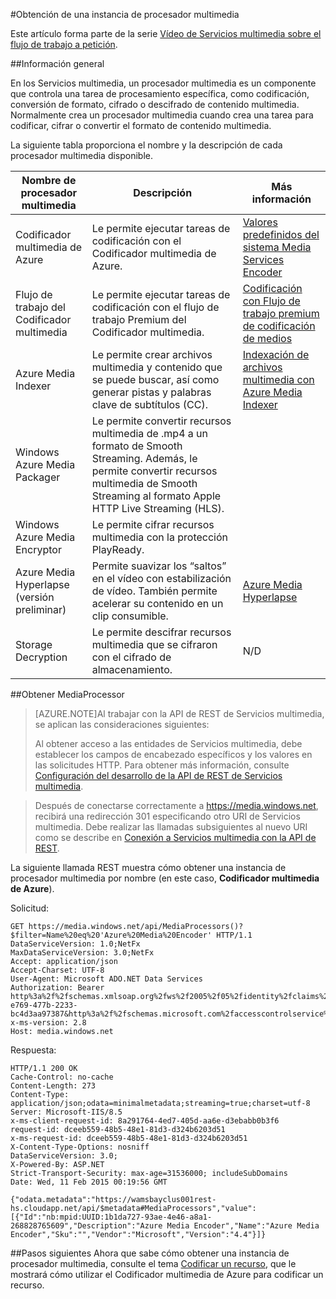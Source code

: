 <properties 
	pageTitle="Creación de un procesador de multimedia en Azure" 
	description="Aprenda a crear un componente de procesador de multimedia para codificar, cifrar, descifrar o convertir el formato de contenido multimedia para Servicios multimedia de Azure." 
	services="media-services" 
	documentationCenter="" 
	authors="Juliako" 
	manager="dwrede" 
	editor=""/>

<tags 
	ms.service="media-services" 
	ms.workload="media" 
	ms.tgt_pltfrm="na" 
	ms.devlang="na" 
	ms.topic="article" 
	ms.date="05/12/2015" 
	ms.author="juliako"/>


#Obtención de una instancia de procesador multimedia

Este artículo forma parte de la serie [Vídeo de Servicios multimedia sobre el flujo de trabajo a petición](media-services-video-on-demand-workflow.md).


##Información general

En los Servicios multimedia, un procesador multimedia es un componente que controla una tarea de procesamiento específica, como codificación, conversión de formato, cifrado o descifrado de contenido multimedia. Normalmente crea un procesador multimedia cuando crea una tarea para codificar, cifrar o convertir el formato de contenido multimedia.

La siguiente tabla proporciona el nombre y la descripción de cada procesador multimedia disponible.

Nombre de procesador multimedia|Descripción|Más información
---|---|---
Codificador multimedia de Azure|Le permite ejecutar tareas de codificación con el Codificador multimedia de Azure.|[Valores predefinidos del sistema Media Services Encoder](http://msdn.microsoft.com/library/jj129582.aspx)
Flujo de trabajo del Codificador multimedia|Le permite ejecutar tareas de codificación con el flujo de trabajo Premium del Codificador multimedia.|[Codificación con Flujo de trabajo premium de codificación de medios](media-services-encode-with-premium-workflow.md)
Azure Media Indexer| Le permite crear archivos multimedia y contenido que se puede buscar, así como generar pistas y palabras clave de subtítulos (CC).|[Indexación de archivos multimedia con Azure Media Indexer](media-services-index-content.md)
 Windows Azure Media Packager| Le permite convertir recursos multimedia de .mp4 a un formato de Smooth Streaming. Además, le permite convertir recursos multimedia de Smooth Streaming al formato Apple HTTP Live Streaming (HLS).|
 Windows Azure Media Encryptor|Le permite cifrar recursos multimedia con la protección PlayReady.|
 Azure Media Hyperlapse (versión preliminar)|Permite suavizar los “saltos” en el vídeo con estabilización de vídeo. También permite acelerar su contenido en un clip consumible.|		[Azure Media Hyperlapse](http://azure.microsoft.com/blog/?p=286281&preview=1&_ppp=61e1a0b3db)</a>
 Storage Decryption| Le permite descifrar recursos multimedia que se cifraron con el cifrado de almacenamiento.|N/D

##Obtener MediaProcessor

>[AZURE.NOTE]Al trabajar con la API de REST de Servicios multimedia, se aplican las consideraciones siguientes:
>
>Al obtener acceso a las entidades de Servicios multimedia, debe establecer los campos de encabezado específicos y los valores en las solicitudes HTTP. Para obtener más información, consulte [Configuración del desarrollo de la API de REST de Servicios multimedia](media-services-rest-how-to-use.md).

>Después de conectarse correctamente a https://media.windows.net, recibirá una redirección 301 especificando otro URI de Servicios multimedia. Debe realizar las llamadas subsiguientes al nuevo URI como se describe en [Conexión a Servicios multimedia con la API de REST](media-services-rest-connect_programmatically.md).



La siguiente llamada REST muestra cómo obtener una instancia de procesador multimedia por nombre (en este caso, **Codificador multimedia de Azure**).

	
Solicitud:

	GET https://media.windows.net/api/MediaProcessors()?$filter=Name%20eq%20'Azure%20Media%20Encoder' HTTP/1.1
	DataServiceVersion: 1.0;NetFx
	MaxDataServiceVersion: 3.0;NetFx
	Accept: application/json
	Accept-Charset: UTF-8
	User-Agent: Microsoft ADO.NET Data Services
	Authorization: Bearer http%3a%2f%2fschemas.xmlsoap.org%2fws%2f2005%2f05%2fidentity%2fclaims%2fnameidentifier=juliakoams1&urn%3aSubscriptionId=zbbef702-e769-477b-2233-bc4d3aa97387&http%3a%2f%2fschemas.microsoft.com%2faccesscontrolservice%2f2010%2f07%2fclaims%2fidentityprovider=https%3a%2f%2fwamsprodglobal001acs.accesscontrol.windows.net%2f&Audience=urn%3aWindowsAzureMediaServices&ExpiresOn=1423635565&Issuer=https%3a%2f%2fwamsprodglobal001acs.accesscontrol.windows.net%2f&HMACSHA256=6zwXEn7YJzVJbVCNpqDUjBLuE5iUwsdJbWvJNvpY3%2b8%3d
	x-ms-version: 2.8
	Host: media.windows.net
	
Respuesta:
	
	HTTP/1.1 200 OK
	Cache-Control: no-cache
	Content-Length: 273
	Content-Type: application/json;odata=minimalmetadata;streaming=true;charset=utf-8
	Server: Microsoft-IIS/8.5
	x-ms-client-request-id: 8a291764-4ed7-405d-aa6e-d3ebabb0b3f6
	request-id: dceeb559-48b5-48e1-81d3-d324b6203d51
	x-ms-request-id: dceeb559-48b5-48e1-81d3-d324b6203d51
	X-Content-Type-Options: nosniff
	DataServiceVersion: 3.0;
	X-Powered-By: ASP.NET
	Strict-Transport-Security: max-age=31536000; includeSubDomains
	Date: Wed, 11 Feb 2015 00:19:56 GMT
	
	{"odata.metadata":"https://wamsbayclus001rest-hs.cloudapp.net/api/$metadata#MediaProcessors","value":[{"Id":"nb:mpid:UUID:1b1da727-93ae-4e46-a8a1-268828765609","Description":"Azure Media Encoder","Name":"Azure Media Encoder","Sku":"","Vendor":"Microsoft","Version":"4.4"}]}


##Pasos siguientes
Ahora que sabe cómo obtener una instancia de procesador multimedia, consulte el tema [Codificar un recurso][], que le mostrará cómo utilizar el Codificador multimedia de Azure para codificar un recurso.

[Codificar un recurso]: media-services-rest-encode-asset.md
[Task Preset Strings for the Azure Media Encoder]: http://msdn.microsoft.com/library/jj129582.aspx
[How to: Connect to Media Services Programmatically]: ../media-services-rest-connect_programmatically/

<!---HONumber=August15_HO6-->